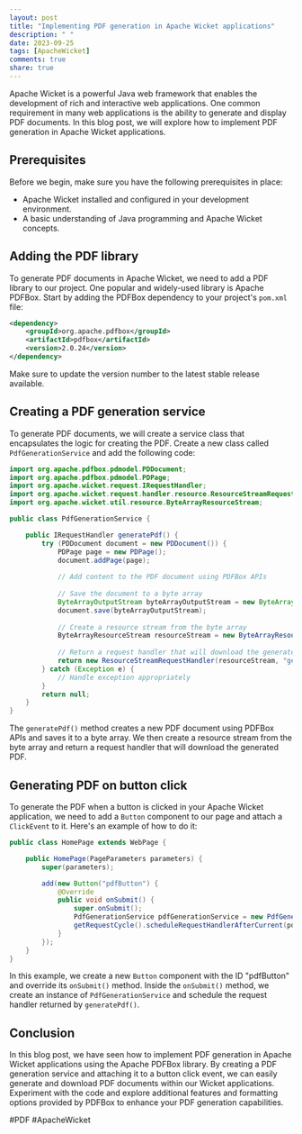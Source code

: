 ```yaml
---
layout: post
title: "Implementing PDF generation in Apache Wicket applications"
description: " "
date: 2023-09-25
tags: [ApacheWicket]
comments: true
share: true
---
```


Apache Wicket is a powerful Java web framework that enables the development of rich and interactive web applications. One common requirement in many web applications is the ability to generate and display PDF documents. In this blog post, we will explore how to implement PDF generation in Apache Wicket applications.

## Prerequisites
Before we begin, make sure you have the following prerequisites in place:

- Apache Wicket installed and configured in your development environment.
- A basic understanding of Java programming and Apache Wicket concepts.

## Adding the PDF library
To generate PDF documents in Apache Wicket, we need to add a PDF library to our project. One popular and widely-used library is Apache PDFBox. Start by adding the PDFBox dependency to your project's `pom.xml` file:

```xml
<dependency>
    <groupId>org.apache.pdfbox</groupId>
    <artifactId>pdfbox</artifactId>
    <version>2.0.24</version>
</dependency>
```

Make sure to update the version number to the latest stable release available.

## Creating a PDF generation service

To generate PDF documents, we will create a service class that encapsulates the logic for creating the PDF. Create a new class called `PdfGenerationService` and add the following code:

```java
import org.apache.pdfbox.pdmodel.PDDocument;
import org.apache.pdfbox.pdmodel.PDPage;
import org.apache.wicket.request.IRequestHandler;
import org.apache.wicket.request.handler.resource.ResourceStreamRequestHandler;
import org.apache.wicket.util.resource.ByteArrayResourceStream;

public class PdfGenerationService {

    public IRequestHandler generatePdf() {
        try (PDDocument document = new PDDocument()) {
            PDPage page = new PDPage();
            document.addPage(page);
    
            // Add content to the PDF document using PDFBox APIs
    
            // Save the document to a byte array
            ByteArrayOutputStream byteArrayOutputStream = new ByteArrayOutputStream();
            document.save(byteArrayOutputStream);
    
            // Create a resource stream from the byte array
            ByteArrayResourceStream resourceStream = new ByteArrayResourceStream(byteArrayOutputStream.toByteArray(), "application/pdf");
    
            // Return a request handler that will download the generated PDF
            return new ResourceStreamRequestHandler(resourceStream, "generated.pdf");
        } catch (Exception e) {
            // Handle exception appropriately
        }
        return null;
    }
}
```

The `generatePdf()` method creates a new PDF document using PDFBox APIs and saves it to a byte array. We then create a resource stream from the byte array and return a request handler that will download the generated PDF.

## Generating PDF on button click

To generate the PDF when a button is clicked in your Apache Wicket application, we need to add a `Button` component to our page and attach a `ClickEvent` to it. Here's an example of how to do it:

```java
public class HomePage extends WebPage {

    public HomePage(PageParameters parameters) {
        super(parameters);

        add(new Button("pdfButton") {
            @Override
            public void onSubmit() {
                super.onSubmit();
                PdfGenerationService pdfGenerationService = new PdfGenerationService();
                getRequestCycle().scheduleRequestHandlerAfterCurrent(pdfGenerationService.generatePdf());
            }
        });
    }
}
```

In this example, we create a new `Button` component with the ID "pdfButton" and override its `onSubmit()` method. Inside the `onSubmit()` method, we create an instance of `PdfGenerationService` and schedule the request handler returned by `generatePdf()`.

## Conclusion

In this blog post, we have seen how to implement PDF generation in Apache Wicket applications using the Apache PDFBox library. By creating a PDF generation service and attaching it to a button click event, we can easily generate and download PDF documents within our Wicket applications. Experiment with the code and explore additional features and formatting options provided by PDFBox to enhance your PDF generation capabilities.

#PDF #ApacheWicket